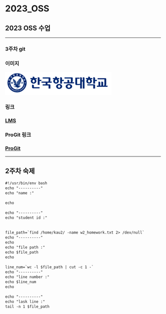 # 2023_OSS
## 2023 OSS 수업
***
### 3주차 git
### 이미지
![kau.png](./img/kau/kau.png)
### 링크
### [LMS](https://lms.kau.ac.kr/, "항공대학교 강의관리시스템")
### ProGit 링크
### [ProGit](https://git-scm.com/book/ko/v2/, "git 문서, 한국어")
***
## 2주차 숙제
```
#!/usr/bin/env bash
echo "----------"
echo "name :"

echo

echo "----------"
echo "student id :"


file_path=`find /home/kau2/ -name w2_homework.txt 2> /dev/null`
echo "----------"
echo
echo "file path :"
echo $file_path
echo

line_num=`wc -l $file_path | cut -c 1 -`
echo "----------"
echo "line number :"
echo $line_num
echo

echo "----------"
echo "lask line :"
tail -n 1 $file_path
```




